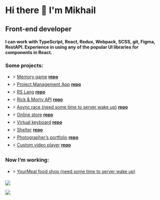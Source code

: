# Hi there 👋 I'm Mikhail
## Front-end developer
#### I can work with TypeScript, React, Redux, Webpack, SCSS, git, Figma, RestAPI. Experience in using any of the popular UI libraries for components in React.

### Some projects:
- ⚡ [Memory game](https://nos64-memory-game.netlify.app) [**repo**](https://github.com/nos64/memory-game-react)
- ⚡ [Project Management App](https://rss-project-management-app.netlify.app/) [**repo**](https://github.com/nos64/task-manager_clone)
- ⚡ [RS Lang](https://nos64-rslang.netlify.app/) [**repo**](https://github.com/nos64/rs-lang)
- ⚡ [Rick & Morty API](https://nos64-module06.netlify.app/) [**repo**](https://github.com/nos64/rss_react-clone/tree/module06/first-app)
- ⚡ [Async race (need some time to server wake up)](https://nos64.github.io/rs_asinc-race/dist/) [**repo**](https://github.com/nos64/rs_asinc-race)
- ⚡ [Online store](https://nos64.github.io/rs_online-store/dist/) [**repo**](https://github.com/nos64/rs_online-store)
- ⚡ [Virtual keyboard](https://nos64.github.io/virtual-keyboard/src/) [**repo**](https://github.com/nos64/virtual-keyboard/tree/develop)
- ⚡ [Shelter](https://nos64.github.io/shelter/pages/main/) [**repo**](https://github.com/nos64/shelter)
- ⚡ [Photographer’s portfolio](https://nos64.github.io/portfolio/) [**repo**](https://github.com/nos64/portfolio)
- ⚡ [Custom video player](https://nos64.github.io/custom-video/) [**repo**](https://github.com/nos64/custom-video)

### Now I’m working:
 - ⚡ [YourMeal food shop (need some time to server wake up)](https://github.com/nos64/methed_burger)

<a href="https://github.com/nos64">
  <img align="center" src="https://github-readme-stats.vercel.app/api/top-langs/?username=nos64&layout=compact" />
</a>



![](https://komarev.com/ghpvc/?username=nos64)
</h3>
